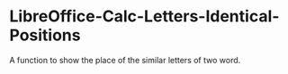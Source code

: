 # LibreOffice-Calc-Letters-Identical-Positions
A function to show the place of the similar letters of two word.
